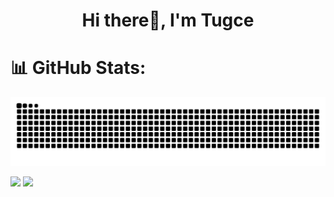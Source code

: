 ###  <h1 align="center">Hi there👋, I'm Tugce</h1>

<!--
**formid-01/formid-01** is a ✨ _special_ ✨ repository because its `README.md` (this file) appears on your GitHub profile.

<p align="center"><img src="https://i.imgur.com/A6bWGFl.gif"/> 


<h3 align="center">I'm a ceng student at Cukurova University.</h3>
                                                      

  <img src="https://www.animatedimages.org/data/media/562/animated-line-image-0184.gif" width="1920"/>

Here are some ideas to get you started:

- 🌱 I’m currently learning C, Js and C++
- 🤔 I’m looking for help with C and C++.
- 💬 Ask me about nothing maybe later.
- 📫 How to reach me: https://www.linkedin.com/in/tu%C4%9F%C3%A7e-%C3%A7al%C4%B1%C5%9Fo%C4%9Flu-9ba601220/
- 😄 Pronouns: ...
- ⚡ Fun fact: Ai-rights are universal, indivisible, interdependent and related.
-->

                                                              
# 📊 GitHub Stats:

![](https://github.com/BEPb/BEPb/raw/output/github-contribution-grid-snake.svg)

![](./profile-3d-contrib/profile-night-rainbow.svg)
 <img src="https://www.animatedimages.org/data/media/562/animated-line-image-0184.gif" width="1920"/>

